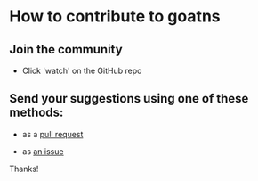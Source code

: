 # How to contribute to goatns

## Join the community

- Click 'watch' on the GitHub repo

## Send your suggestions using one of these methods:

- as a [pull request](https://github.com/yaleman/goatns/pulls)

- as [an issue](https://github.com/yaleman/goatns/issues/new)

Thanks!